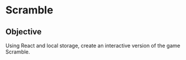 # Scramble

## Objective
Using React and local storage, create an interactive version of the game Scramble.
